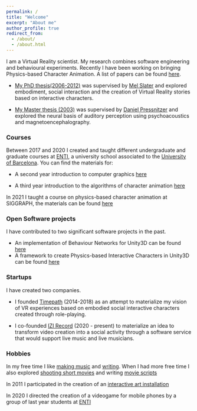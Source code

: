 ```yaml
---
permalink: /
title: "Welcome"
excerpt: "About me"
author_profile: true
redirect_from: 
  - /about/
  - /about.html
---
```



I am a Virtual Reality scientist. My research combines software engineering and behavioural experiments. Recently I have been working on bringing Physics-based Character Animation. A list of papers can be found [here](https://scholar.google.com/citations?user=JOml1uEAAAAJ&hl=en).




 * [My PhD thesis(2006-2012)](/files/lloberaPhD2012.pdf) was supervised by [Mel Slater](http://www.melslater.me/)  and explored embodiment, social interaction and the creation of Virtual Reality stories based on interactive characters. 

 * [My Master thesis (2003)](files/memoire.pdf) was supervised by [Daniel Pressnitzer](https://lsp.dec.ens.fr/en/member/661/daniel-pressnitzer) and explored the neural basis of auditory perception using psychoacoustics and magnetoencephalography.


### Courses

Between 2017 and 2020 I created and taught different undergraduate and graduate courses at [ENTI](https://enti.cat/), a university school associated to the [University of Barcelona](https://web.ub.edu/).   You can find the materials for:


* A second year introduction to computer graphics [here](/teaching/computer-graphics/) 

* A third year introduction to the algorithms of character animation [here](teaching/animation-foundations/)

In 2021 I taught a course on physics-based character animation at SIGGRAPH, the materials can be found [here](/physics-based/)


### Open Software projects

I have contributed to two significant software projects in the past.

* An implementation of Behaviour Networks for Unity3D can be found [here](TODO)
* A framework to create Physics-based Interactive Characters in Unity3D can be found [here](TODO)


### Startups

I have created two companies. 
* I founded [Timepath](TODO) (2014-2018) as an attempt to  materialize my vision of VR experiences based on embodied social interactive characters created through role-playing. 

* I co-founded [IZI Record](http://izirecord.com/) (2020 - present) to materialize an idea to transform video creation into a social activity through a software service that would  support live music and live musicians.  


### Hobbies

In my free time I like [making music](https://joanllobera.bandcamp.com) and [writing](TODO). When I had more free time I also explored [shooting short movies](https://www.youtube.com/watch?v=k1vnQN5SCyc) and writing [movie scripts](/files/Despues-de-Alba.pdf)


In 2011 I participated in the creation of an [interactive art installation](files/ombresdellum.html)

In 2020 I directed the creation of a videogame for mobile phones by a group of last year students at [ENTI](https://enti.cat/)


